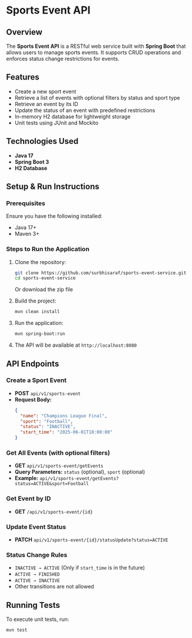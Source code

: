 # Sports Event API

## Overview

The **Sports Event API** is a RESTful web service built with **Spring Boot** that allows users to manage sports events. It supports CRUD operations and enforces status change restrictions for events.

## Features

- Create a new sport event
- Retrieve a list of events with optional filters by status and sport type
- Retrieve an event by its ID
- Update the status of an event with predefined restrictions
- In-memory H2 database for lightweight storage
- Unit tests using JUnit and Mockito

## Technologies Used

- **Java 17**
- **Spring Boot 3**
- **H2 Database**

## Setup & Run Instructions

### Prerequisites

Ensure you have the following installed:

- Java 17+
- Maven 3+

### Steps to Run the Application

1. Clone the repository:
   ```sh
   git clone https://github.com/surbhisaraf/sports-event-service.git
   cd sports-event-service
   ```
   Or download the zip file


2. Build the project:
   ```sh
   mvn clean install
   ```
3. Run the application:
   ```sh
   mvn spring-boot:run
   ```
4. The API will be available at `http://localhost:8080`

## API Endpoints

### Create a Sport Event

- **POST** `api/v1/sports-event`
- **Request Body:**
  ```json
  {
    "name": "Champions League Final",
    "sport": "Football",
    "status": "INACTIVE",
    "start_time": "2025-06-01T18:00:00"
  }
  ```

### Get All Events (with optional filters)

- **GET** `api/v1/sports-event/getEvents`
- **Query Parameters:** `status` (optional), `sport` (optional)
- **Example:** `api/v1/sports-event/getEvents?status=ACTIVE&sport=Football`

### Get Event by ID

- **GET** `/api/v1/sports-event/{id}`

### Update Event Status

- **PATCH** `api/v1/sports-event/{id}/statusUpdate?status=ACTIVE`

### Status Change Rules

- `INACTIVE → ACTIVE` (Only if `start_time` is in the future)
- `ACTIVE → FINISHED`
- `ACTIVE → INACTIVE`
- Other transitions are not allowed

## Running Tests

To execute unit tests, run:

```sh
mvn test
```

